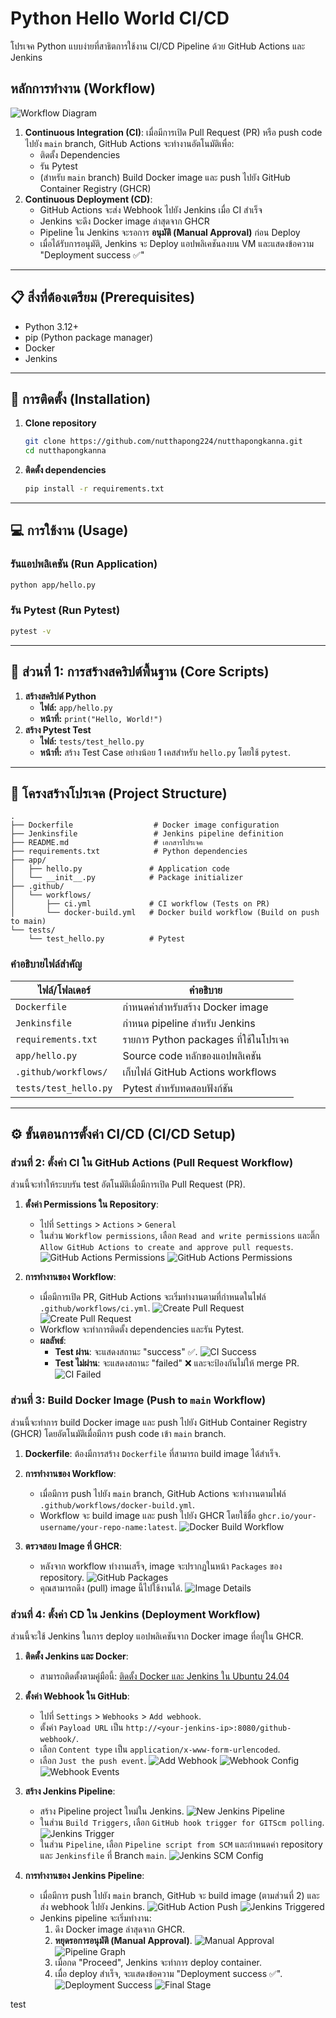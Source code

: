 # Python Hello World CI/CD

โปรเจค Python แบบง่ายที่สาธิตการใช้งาน CI/CD Pipeline ด้วย GitHub Actions และ Jenkins

## หลักการทำงาน (Workflow)

![Workflow Diagram](image-23.png)

1.  **Continuous Integration (CI)**: เมื่อมีการเปิด Pull Request (PR) หรือ push code ไปยัง `main` branch, GitHub Actions จะทำงานอัตโนมัติเพื่อ:
    *   ติดตั้ง Dependencies
    *   รัน Pytest
    *   (สำหรับ `main` branch) Build Docker image และ push ไปยัง GitHub Container Registry (GHCR)
2.  **Continuous Deployment (CD)**:
    *   GitHub Actions จะส่ง Webhook ไปยัง Jenkins เมื่อ CI สำเร็จ
    *   Jenkins จะดึง Docker image ล่าสุดจาก GHCR
    *   Pipeline ใน Jenkins จะรอการ **อนุมัติ (Manual Approval)** ก่อน Deploy
    *   เมื่อได้รับการอนุมัติ, Jenkins จะ Deploy แอปพลิเคชันลงบน VM และแสดงข้อความ "Deployment success ✅"

---

## 📋 สิ่งที่ต้องเตรียม (Prerequisites)

- Python 3.12+
- pip (Python package manager)
- Docker
- Jenkins

---

## 🚀 การติดตั้ง (Installation)

1.  **Clone repository**
    ```bash
    git clone https://github.com/nutthapong224/nutthapongkanna.git
    cd nutthapongkanna
    ```

2.  **ติดตั้ง dependencies**
    ```bash
    pip install -r requirements.txt
    ```

---

## 💻 การใช้งาน (Usage)

### รันแอปพลิเคชัน (Run Application)

```bash
python app/hello.py
```

### รัน Pytest (Run Pytest)

```bash
pytest -v
```

---

## 📝 ส่วนที่ 1: การสร้างสคริปต์พื้นฐาน (Core Scripts)

1.  **สร้างสคริปต์ Python**
    *   **ไฟล์:** `app/hello.py`
    *   **หน้าที่:** `print("Hello, World!")`
2.  **สร้าง Pytest Test**
    *   **ไฟล์:** `tests/test_hello.py`
    *   **หน้าที่:** สร้าง Test Case อย่างน้อย 1 เคสสำหรับ `hello.py` โดยใช้ `pytest`.

---

## 📁 โครงสร้างโปรเจค (Project Structure)

```
.
├── Dockerfile                  # Docker image configuration
├── Jenkinsfile                 # Jenkins pipeline definition
├── README.md                   # เอกสารโปรเจค
├── requirements.txt            # Python dependencies
├── app/
│   ├── hello.py               # Application code
│   └── __init__.py            # Package initializer
├── .github/
│   └── workflows/
│       ├── ci.yml             # CI workflow (Tests on PR)
│       └── docker-build.yml   # Docker build workflow (Build on push to main)
└── tests/
    └── test_hello.py          # Pytest
```

### คำอธิบายไฟล์สำคัญ

| ไฟล์/โฟลเดอร์ | คำอธิบาย |
|---|---|
| `Dockerfile` | กำหนดค่าสำหรับสร้าง Docker image |
| `Jenkinsfile` | กำหนด pipeline สำหรับ Jenkins |
| `requirements.txt` | รายการ Python packages ที่ใช้ในโปรเจค |
| `app/hello.py` | Source code หลักของแอปพลิเคชัน |
| `.github/workflows/` | เก็บไฟล์ GitHub Actions workflows |
| `tests/test_hello.py` | Pytest สำหรับทดสอบฟังก์ชัน |

---

## ⚙️ ขั้นตอนการตั้งค่า CI/CD (CI/CD Setup)

### ส่วนที่ 2: ตั้งค่า CI ใน GitHub Actions (Pull Request Workflow)

ส่วนนี้จะทำให้ระบบรัน test อัตโนมัติเมื่อมีการเปิด Pull Request (PR).

1.  **ตั้งค่า Permissions ใน Repository**:
    *   ไปที่ `Settings` > `Actions` > `General`
    *   ในส่วน `Workflow permissions`, เลือก `Read and write permissions` และติ๊ก `Allow GitHub Actions to create and approve pull requests`.
    ![GitHub Actions Permissions](image-1.png)
    ![GitHub Actions Permissions](image-2.png)

2.  **การทำงานของ Workflow**:
    *   เมื่อมีการเปิด PR, GitHub Actions จะเริ่มทำงานตามที่กำหนดในไฟล์ `.github/workflows/ci.yml`.
    ![Create Pull Request](image-3.png)
    ![Create Pull Request](image-4.png)
    *   Workflow จะทำการติดตั้ง dependencies และรัน Pytest.
    *   **ผลลัพธ์**:
        *   **Test ผ่าน**: จะแสดงสถานะ "success" ✅.
          ![CI Success](image.png)
        *   **Test ไม่ผ่าน**: จะแสดงสถานะ "failed" ❌ และจะป้องกันไม่ให้ merge PR.
          ![CI Failed](image-5.png)

### ส่วนที่ 3: Build Docker Image (Push to `main` Workflow)

ส่วนนี้จะทำการ build Docker image และ push ไปยัง GitHub Container Registry (GHCR) โดยอัตโนมัติเมื่อมีการ push code เข้า `main` branch.

1.  **Dockerfile**: ต้องมีการสร้าง `Dockerfile` ที่สามารถ build image ได้สำเร็จ.

2.  **การทำงานของ Workflow**:
    *   เมื่อมีการ push ไปยัง `main` branch, GitHub Actions จะทำงานตามไฟล์ `.github/workflows/docker-build.yml`.
    *   Workflow จะ build image และ push ไปยัง GHCR โดยใช้ชื่อ `ghcr.io/your-username/your-repo-name:latest`.
    ![Docker Build Workflow](image-6.png)

3.  **ตรวจสอบ Image ที่ GHCR**:
    *   หลังจาก workflow ทำงานเสร็จ, image จะปรากฏในหน้า `Packages` ของ repository.
    ![GitHub Packages](image-7.png)
    *   คุณสามารถดึง (pull) image นี้ไปใช้งานได้.
    ![Image Details](image-8.png)

### ส่วนที่ 4: ตั้งค่า CD ใน Jenkins (Deployment Workflow)

ส่วนนี้จะใช้ Jenkins ในการ deploy แอปพลิเคชันจาก Docker image ที่อยู่ใน GHCR.

1.  **ติดตั้ง Jenkins และ Docker**:
    *   สามารถติดตั้งตามคู่มือนี้: [ติดตั้ง Docker และ Jenkins ใน Ubuntu 24.04](https://medium.com/@nutthapong.ka1998/%E0%B8%84%E0%B8%B9%E0%B9%88%E0%B8%A1%E0%B8%B7%E0%B8%AD%E0%B8%81%E0%B8%B2%E0%B8%A3%E0%B8%95%E0%B8%B4%E0%B8%94%E0%B8%95%E0%B8%B1%E0%B9%89%E0%B8%87-docker-%E0%B8%81%E0%B8%B1%E0%B8%9A-jenkins-%E0%B9%83%E0%B8%99-ubuntu-24-04-%E0%B9%83%E0%B8%AB%E0%B9%89-jenkins-%E0%B8%AA%E0%B8%B2%E0%B8%A1%E0%B8%B2%E0%B8%A3%E0%B8%96%E0%B9%83%E0%B8%8A%E0%B9%89-docker-%E0%B9%84%E0%B8%94%E0%B9%89%E0%B9%83%E0%B8%99-aws-ec2-45dc61a897b7)

2.  **ตั้งค่า Webhook ใน GitHub**:
    *   ไปที่ `Settings` > `Webhooks` > `Add webhook`.
    *   ตั้งค่า `Payload URL` เป็น `http://<your-jenkins-ip>:8080/github-webhook/`.
    *   เลือก `Content type` เป็น `application/x-www-form-urlencoded`.
    *   เลือก `Just the push event`.
    ![Add Webhook](image-12.png)
    ![Webhook Config](image-13.png)
    ![Webhook Events](image-14.png)

3.  **สร้าง Jenkins Pipeline**:
    *   สร้าง Pipeline project ใหม่ใน Jenkins.
    ![New Jenkins Pipeline](image-9.png)
    *   ในส่วน `Build Triggers`, เลือก `GitHub hook trigger for GITScm polling`.
    ![Jenkins Trigger](image-10.png)
    *   ในส่วน `Pipeline`, เลือก `Pipeline script from SCM` และกำหนดค่า repository และ `Jenkinsfile` ที่ Branch `main`.
    ![Jenkins SCM Config](image-11.png)

4.  **การทำงานของ Jenkins Pipeline**:
    *   เมื่อมีการ push ไปยัง `main` branch, GitHub จะ build image (ตามส่วนที่ 2) และส่ง webhook ไปยัง Jenkins.
    ![GitHub Action Push](image-15.png)
    ![Jenkins Triggered](image-16.png)
    *   Jenkins pipeline จะเริ่มทำงาน:
        1.  ดึง Docker image ล่าสุดจาก GHCR.
        2.  **หยุดรอการอนุมัติ (Manual Approval)**.
            ![Manual Approval](image-17.png)
            ![Pipeline Graph](image-22.png)
        3.  เมื่อกด "Proceed", Jenkins จะทำการ deploy container.
        4.  เมื่อ deploy สำเร็จ, จะแสดงข้อความ "Deployment success ✅".
            ![Deployment Success](image-19.png)
            ![Final Stage](image-24.png)

test